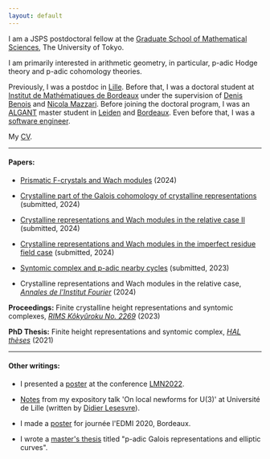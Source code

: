 ```yaml
---
layout: default
---
```

		
I am a JSPS postdoctoral fellow at the [Graduate School of Mathematical Sciences](https://www.ms.u-tokyo.ac.jp/), The University of Tokyo.
		
I am primarily interested in arithmetic geometry, in particular, p-adic Hodge theory and p-adic cohomology theories.

Previously, I was a postdoc in [Lille](http://math.univ-lille1.fr/).
Before that, I was a doctoral student at [Institut de Mathématiques de Bordeaux](https://www.math.u-bordeaux.fr/imb/spip.php) under the supervision of [Denis Benois](https://www.math.u-bordeaux.fr/~dbenoua/) and [Nicola Mazzari](https://sites.google.com/site/nclmzzr/).
Before joining the doctoral program, I was an [ALGANT](http://algant.eu/) master student in [Leiden](https://www.universiteitleiden.nl/en/science/mathematics) and [Bordeaux](https://www.u-bordeaux.com/).
Even before that, I was a [software engineer](https://research.samsung.com/sri-b).

My [CV](/assests/pdf/cv.pdf).

* * *

#### Papers:

* [Prismatic F-crystals and Wach modules](/assests/pdf/prismatic_wach.pdf) (2024)

* [Crystalline part of the Galois cohomology of crystalline representations](/assests/pdf/crystalline_galois_cohomology.pdf) (submitted, 2024)
     
* [Crystalline representations and Wach modules in the relative case II](/assests/pdf/wachmod_relative_ii.pdf) (submitted, 2024)
  
* [Crystalline representations and Wach modules in the imperfect residue field case](/assests/pdf/wachmod_imperfect.pdf) (submitted, 2024)

* [Syntomic complex and p-adic nearby cycles](/assests/pdf/syntomic_complex.pdf) (submitted, 2023)
 
* Crystalline representations and Wach modules in the relative case, [_Annales de l'Institut Fourier_](https://doi.org/10.5802/aif.3670) (2024)

__Proceedings:__ Finite crystalline height representations and syntomic complexes, [_RIMS Kôkyûroku No. 2269_](https://www.kurims.kyoto-u.ac.jp/~kyodo/kokyuroku/contents/2269.html) (2023)

__PhD Thesis:__ Finite height representations and syntomic complex, [_HAL thèses_](https://tel.archives-ouvertes.fr/tel-03485160) (2021)

* * *

#### Other writings:

* I presented a [poster](/assests/pdf/poster_lmn_2022.pdf) at the conference [LMN2022](https://sites.google.com/view/lmn2022/).

* [Notes](https://lesesvre.perso.math.cnrs.fr/s2-lecture5.pdf) from my expository talk 'On local newforms for U(3)' at Université de Lille (written by [Didier Lesesvre](https://lesesvre.perso.math.cnrs.fr/index.html)).
   
* I made a [poster](/assests/pdf/poster_edmi_2020.pdf) for journée l'EDMI 2020, Bordeaux.

* I wrote a [master's thesis](https://www.math.u-bordeaux.fr/~ybilu/algant/documents/theses/Abhinandan.pdf) titled "p-adic Galois representations and elliptic curves".
